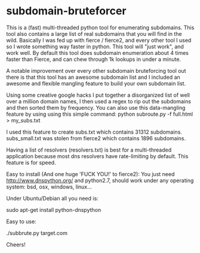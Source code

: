 subdomain-bruteforcer
=====================

This is a (fast) multi-threaded python tool for enumerating subdomains.  This tool also contains a large  list of real subdomains that you will find in the wild.  Basically I was fed up with fierce / fierce2, and every other tool I used so I wrote something way faster in python.   This tool will "just work",  and work well.   By default this tool does subdomain enumeration about 4 times faster than Fierce, and can chew through 1k lookups in under a minute.

A notable improvement over every other subdomain bruteforcing tool out there is that this tool has an awesome subdomain list and I included an awesome and flexible mangling feature to build your own subdomain list.   

Using some creative google hacks I put together a disorganized list of well over a million domain names,  I then used a regex to rip out the subdomains and then sorted them by frequency. You can also use this data-mangling feature by using using this simple command:
python subroute.py -f full.html > my_subs.txt

I used this feature to create subs.txt which contains 31312 subdomains.  subs_small.txt was stolen from fierce2 which contains 1896 subdomains. 

Having a list of resolvers (resolvers.txt)  is best for a multi-threaded application because most dns resolvers have rate-limiting by default.  This feature is for speed.

Easy to install (And one huge 'FUCK YOU!' to fierce2):
You just need http://www.dnspython.org/ and python2.7,  should work under any operating system:  bsd, osx, windows, linux...

Under Ubuntu/Debian all you need is:

sudo apt-get install python-dnspython


Easy to use:

./subbrute.py target.com

Cheers!
